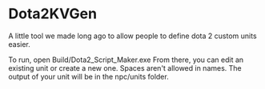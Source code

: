 # Dota2KVGen
A little tool we made long ago to allow people to define dota 2 custom units easier.

To run, open Build/Dota2_Script_Maker.exe
From there, you can edit an existing unit or create a new one. Spaces aren't allowed in names.
The output of your unit will be in the npc/units folder.
